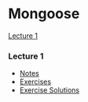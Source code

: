 # Mongoose

[Lecture 1](#lecture-1)

### Lecture 1

- [Notes](lecture01-notes.md)
- [Exercises](lecture01-exercises.md)
- [Exercise Solutions](lecture01-exercise-solutions.md)
